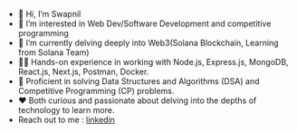 - 👋 Hi, I’m Swapnil
- 👀 I’m interested in Web Dev/Software Development and competitive programming
- 🌱 I’m currently delving deeply into Web3(Solana Blockchain, Learning from Solana Team)
- 👨‍💻 Hands-on experience in working with Node.js, Express.js, MongoDB, React.js, Next.js, Postman, Docker.
- 🧠 Proficient in solving Data Structures and Algorithms (DSA) and Competitive Programming (CP) problems.
- ❤️ Both curious and passionate about delving into the depths of technology to learn more.
- Reach out to me : [linkedin](https://www.linkedin.com/in/swapnil-amin/)

<!---
homosapien14/homosapien14 is a ✨ special ✨ repository because its `README.md` (this file) appears on your GitHub profile.
You can click the Preview link to take a look at your changes.
--->

